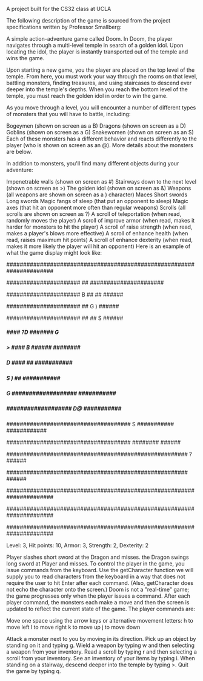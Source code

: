 A project built for the CS32 class at UCLA

The following description of the game is sourced from the project specifications written by Professor Smallberg:

A simple action-adventure game called Doom. In Doom, the player navigates through a multi-level temple in search of a golden idol. Upon locating the idol, the player is instantly transported out of the temple and wins the game.

Upon starting a new game, you the player are placed on the top level of the temple. From here, you must work your way through the rooms on that level, battling monsters, finding treasures, and using staircases to descend ever deeper into the temple's depths. When you reach the bottom level of the temple, you must reach the golden idol in order to win the game.

As you move through a level, you will encounter a number of different types of monsters that you will have to battle, including:

Bogeymen (shown on screen as a B)
Dragons (shown on screen as a D)
Goblins (shown on screen as a G)
Snakewomen (shown on screen as an S)
Each of these monsters has a different behavior and reacts differently to the player (who is shown on screen as an @). More details about the monsters are below.

In addition to monsters, you'll find many different objects during your adventure:

Impenetrable walls (shown on screen as #)
Stairways down to the next level (shown on screen as >)
The golden idol (shown on screen as &)
Weapons (all weapons are shown on screen as a ) character)
Maces
Short swords
Long swords
Magic fangs of sleep (that put an opponent to sleep)
Magic axes (that hit an opponent more often than regular weapons)
Scrolls (all scrolls are shown on screen as ?)
A scroll of teleportation (when read, randomly moves the player)
A scroll of improve armor (when read, makes it harder for monsters to hit the player)
A scroll of raise strength (when read, makes a player's blows more effective)
A scroll of enhance health (when read, raises maximum hit points)
A scroll of enhance dexterity (when read, makes it more likely the player will hit an opponent)
Here is an example of what the game display might look like:

######################################################################

######################             ##           ######################

######################          B  ##           ##              ######

######################             ##     G                  )  ######

######################             ##           ##       S      ######

#####             ####           ?D        #######    G         ######

##### >           ####      B      ###### ########              ######

#####        D    ####             ##         ########### ############

#####              S           )   ##         ########### ############

#####     G       ###################         ########### ############

#####             ################### D@      ########### ############

#####################################       S ########### ############

#####################################         ########          ######

######################################################   ?      ######

######################################################          ######

######################################################################

######################################################################

######################################################################

Level: 3, Hit points: 10, Armor: 3, Strength: 2, Dexterity: 2

Player slashes short sword at the Dragon and misses.
the Dragon swings long sword at Player and misses.
To control the player in the game, you issue commands from the keyboard. Use the getCharacter function we will supply you to read characters from the keyboard in a way that does not require the user to hit Enter after each command. (Also, getCharacter does not echo the character onto the screen.) Doom is not a "real-time" game; the game progresses only when the player issues a command. After each player command, the monsters each make a move and then the screen is updated to reflect the current state of the game. The player commands are:

Move one space using the arrow keys or alternative movement letters:
h to move left
l to move right
k to move up
j to move down

Attack a monster next to you by moving in its direction.
Pick up an object by standing on it and typing g.
Wield a weapon by typing w and then selecting a weapon from your inventory.
Read a scroll by typing r and then selecting a scroll from your inventory.
See an inventory of your items by typing i.
When standing on a stairway, descend deeper into the temple by typing >.
Quit the game by typing q.

